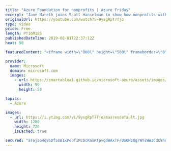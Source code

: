 ```yaml
---
title: "Azure Foundation for nonprofits | Azure Friday"
excerpt: "Jane Mareth joins Scott Hanselman to show how nonprofits with limited budgets can accelerate their cloud adoption with Azure Foundation for nonprofits. The Azure Foundation provides prescriptive scripts, documentation, and diagrams to help nonprofits quickly adopt Microsoft Azure. Azure Foundation also"
originalUrl: https://youtube.com/watch?v=9ysgRpT7Tjo
type: video
price: Free
length: PT16M18S
publishedDateTime: 2019-08-01T22:37:12Z
heat: 50

featuredContent: "<iframe width=\"800\" height=\"500\" frameborder=\"0\" src=\"https://www.youtube.com/embed/9ysgRpT7Tjo\" allow=\"accelerometer; autoplay; encrypted-media; gyroscope; picture-in-picture\" allowfullscreen></iframe>"

provider:
  name: Microsoft
  domain: microsoft.com
  images:
    - url: https://smartableai.github.io/microsoft-azure/assets/images/organizations/microsoft.com-50x50.jpg
      width: 50
      height: 50

topics:
  - Azure

images:
  - url: https://i.ytimg.com/vi/9ysgRpT7Tjo/maxresdefault.jpg
    width: 1280
    height: 720
    isCached: true

secured: "aTojao4q9SDfSsB1xPebfIMcDcKnxRfpvqdWAxTF/0SOHzOg/WYsWWzCdC9hoJJLx3r5EvI2J34f1RzlInbQOPjuIutFbBeW34anGOLOQFQOebu48QrfH6B5R6DU6TnQp8mDU9QFTghx02ywHjxGZS3HdVcviIHm4b85OOCcFqlSg101Qi6dPa0F28y2W/iAO4DPFBdi9TLEUhglMGuYIp7toPJynioz6D5/AesIAYwrL1oXawz70j5r4hYDfWndZ4qcica6R2qHAymvFuYPhqrwsyeDpO8krjJhM3tRKvTfMv5+67kyA9GapTZCViSCWPIUnFiZGkYB6SBm22+99m/XjujPqCGwuWUgtIgUPwASJU+Jt9FpeYek53OqHTd2M/JkMr4lMQt0eBVd2TQHiDWtjeMv/U77qeJpZt/GeFE=;xEJv0UX/MmLqMVfFUUvziA=="
---
```


